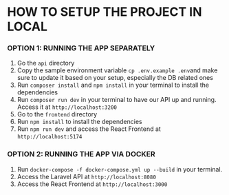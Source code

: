 # HOW TO SETUP THE PROJECT IN LOCAL

### OPTION 1: RUNNING THE APP SEPARATELY
1. Go the `api` directory 
2. Copy the sample environment variable `cp .env.example .env`and make sure to update it based on your setup, especially the DB related ones
3. Run `composer install` and `npm install` in your terminal to install the dependencies
4. Run `composer run dev` in your terminal to have our API up and running. Access it at `http://localhost:3200`
5. Go to the `frontend` directory
6. Run `npm install` to install the dependencies
7. Run `npm run dev` and access the React Frontend at `http://localhost:5174`

### OPTION 2: RUNNING THE APP VIA DOCKER
1. Run `docker-compose -f docker-compose.yml up --build` in your terminal.
2. Access the Laravel API at `http://localhost:8080`
3. Access the React Frontend at `http://localhost:3000`
